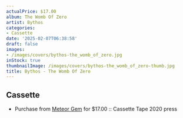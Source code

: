 ```yaml
---
actualPrice: $17.00
album: The Womb Of Zero
artist: Bythos
categories:
- Cassette
date: '2025-02-07T06:38:58'
draft: false
images:
- /images/covers/bythos-the_womb_of_zero.jpg
inStock: true
thumbnailImage: /images/covers/bythos-the_womb_of_zero-thumb.jpg
title: Bythos - The Womb Of Zero
---
```


## Cassette
* Purchase from [Meteor Gem](https://meteor-gem.com/products/bythos-the-womb-of-zero-cassette) for $17.00 :: Cassette Tape 2020 press
